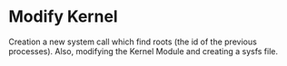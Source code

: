# Modify Kernel

Creation a new system call which find roots (the id of the previous processes). Also, modifying the Kernel Module and creating a sysfs file.

